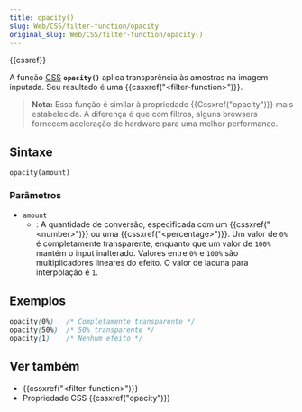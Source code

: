 ```yaml
---
title: opacity()
slug: Web/CSS/filter-function/opacity
original_slug: Web/CSS/filter-function/opacity()
---
```


{{cssref}}

A função [CSS](/pt-BR/docs/Web/CSS) **`opacity()`** aplica transparência às amostras na imagem inputada. Seu resultado é uma {{cssxref("&lt;filter-function&gt;")}}.

> **Nota:** Essa função é similar à propriedade {{Cssxref("opacity")}} mais estabelecida. A diferença é que com filtros, alguns browsers fornecem aceleração de hardware para uma melhor performance.

## Sintaxe

```
opacity(amount)
```

### Parâmetros

- `amount`
  - : A quantidade de conversão, especificada com um {{cssxref("&lt;number&gt;")}} ou uma {{cssxref("&lt;percentage&gt;")}}. Um valor de `0%` é completamente transparente, enquanto que um valor de `100%` mantém o input inalterado. Valores entre `0%` e `100%` são multiplicadores lineares do efeito. O valor de lacuna para interpolação é `1`.

## Exemplos

```css
opacity(0%)   /* Completamente transparente */
opacity(50%)  /* 50% transparente */
opacity(1)    /* Nenhum efeito */
```

## Ver também

- {{cssxref("&lt;filter-function&gt;")}}
- Propriedade CSS {{cssxref("opacity")}}
